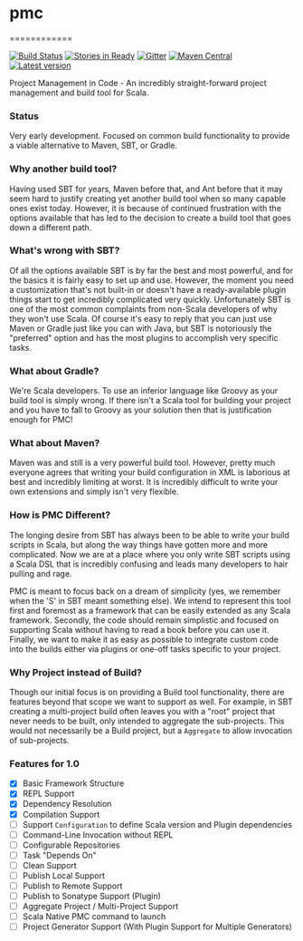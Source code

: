 # pmc
============

[![Build Status](https://travis-ci.org/outr/pmc.svg?branch=master)](https://travis-ci.org/outr/pmc)
[![Stories in Ready](https://badge.waffle.io/outr/pmc.png?label=ready&title=Ready)](https://waffle.io/outr/pmc)
[![Gitter](https://badges.gitter.im/Join%20Chat.svg)](https://gitter.im/outr/pmc)
[![Maven Central](https://img.shields.io/maven-central/v/com.outr/pmc_2.11.svg)](https://maven-badges.herokuapp.com/maven-central/com.outr/pmc_2.11)
[![Latest version](https://index.scala-lang.org/com.outr/pmc/pmc/latest.svg)](https://index.scala-lang.org/com.outr/pmc/pmc)

Project Management in Code - An incredibly straight-forward project management and build tool for Scala.

### Status

Very early development. Focused on common build functionality to provide a viable alternative to Maven, SBT, or Gradle.

### Why another build tool?

Having used SBT for years, Maven before that, and Ant before that it may seem hard to justify creating yet another build
tool when so many capable ones exist today. However, it is because of continued frustration with the options available
that has led to the decision to create a build tool that goes down a different path.

### What's wrong with SBT?

Of all the options available SBT is by far the best and most powerful, and for the basics it is fairly easy to set up
and use. However, the moment you need a customization that's not built-in or doesn't have a ready-available plugin things
start to get incredibly complicated very quickly. Unfortunately SBT is one of the most common complaints from non-Scala
developers of why they won't use Scala. Of course it's easy to reply that you can just use Maven or Gradle just like you
can with Java, but SBT is notoriously the "preferred" option and has the most plugins to accomplish very specific tasks.

### What about Gradle?

We're Scala developers. To use an inferior language like Groovy as your build tool is simply wrong. If there isn't a
Scala tool for building your project and you have to fall to Groovy as your solution then that is justification enough
for PMC!

### What about Maven?

Maven was and still is a very powerful build tool. However, pretty much everyone agrees that writing your build
configuration in XML is laborious at best and incredibly limiting at worst. It is incredibly difficult to write your
own extensions and simply isn't very flexible.

### How is PMC Different?

The longing desire from SBT has always been to be able to write your build scripts in Scala, but along the way things
have gotten more and more complicated. Now we are at a place where you only write SBT scripts using a Scala DSL that
is incredibly confusing and leads many developers to hair pulling and rage.

PMC is meant to focus back on a dream of simplicity (yes, we remember when the 'S' in SBT meant something else). We
intend to represent this tool first and foremost as a framework that can be easily extended as any Scala framework.
Secondly, the code should remain simplistic and focused on supporting Scala without having to read a book before you
can use it. Finally, we want to make it as easy as possible to integrate custom code into the builds either via plugins
or one-off tasks specific to your project.

### Why Project instead of Build?

Though our initial focus is on providing a Build tool functionality, there are features beyond that scope we want to
support as well. For example, in SBT creating a multi-project build often leaves you with a "root" project that never
needs to be built, only intended to aggregate the sub-projects. This would not necessarily be a Build project, but a
`Aggregate` to allow invocation of sub-projects.

### Features for 1.0

* [X] Basic Framework Structure
* [X] REPL Support
* [X] Dependency Resolution
* [X] Compilation Support
* [ ] Support `Configuration` to define Scala version and Plugin dependencies
* [ ] Command-Line Invocation without REPL
* [ ] Configurable Repositories
* [ ] Task "Depends On"
* [ ] Clean Support
* [ ] Publish Local Support
* [ ] Publish to Remote Support
* [ ] Publish to Sonatype Support (Plugin)
* [ ] Aggregate Project / Multi-Project Support
* [ ] Scala Native PMC command to launch
* [ ] Project Generator Support (With Plugin Support for Multiple Generators)